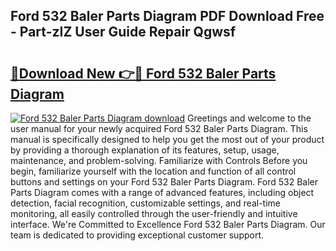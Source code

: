 ## Ford 532 Baler Parts Diagram PDF Download Free - Part-zIZ User Guide Repair Qgwsf

# <h2><a href="http://dfkbjmu.blite.top/?on=Ford+532+Baler+Parts+Diagram">🔗Download New 👉🔴 Ford 532 Baler Parts Diagram</a></h2>

[![Ford 532 Baler Parts Diagram download](https://i.imgur.com/lujVjoI.png)](http://dfkbjmu.blite.top/?on=Ford+532+Baler+Parts+Diagram)
Greetings and welcome to the user manual for your newly acquired Ford 532 Baler Parts Diagram. This manual is specifically designed to help you get the most out of your product by providing a thorough explanation of its features, setup, usage, maintenance, and problem-solving. Familiarize with Controls Before you begin, familiarize yourself with the location and function of all control buttons and settings on your Ford 532 Baler Parts Diagram. Ford 532 Baler Parts Diagram comes with a range of advanced features, including object detection, facial recognition, customizable settings, and real-time monitoring, all easily controlled through the user-friendly and intuitive interface. We're Committed to Excellence Ford 532 Baler Parts Diagram. Our team is dedicated to providing exceptional customer support.
